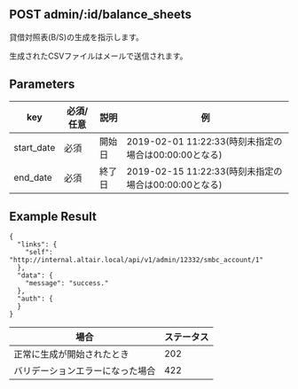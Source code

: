 ## POST admin/:id/balance_sheets

貸借対照表(B/S)の生成を指示します。

生成されたCSVファイルはメールで送信されます。

## Parameters

key|必須/任意|説明|例
---|---|---|---
start_date|必須|開始日|2019-02-01 11:22:33(時刻未指定の場合は00:00:00となる)|
end_date|必須|終了日|2019-02-15 11:22:33(時刻未指定の場合は00:00:00となる)|

## Example Result

```
{
  "links": {
    "self": "http://internal.altair.local/api/v1/admin/12332/smbc_account/1"
  },
  "data": {
    "message": "success."
  },
  "auth": {
  }
}
```

場合 |ステータス
---  |---
正常に生成が開始されたとき | 202
バリデーションエラーになった場合 | 422

